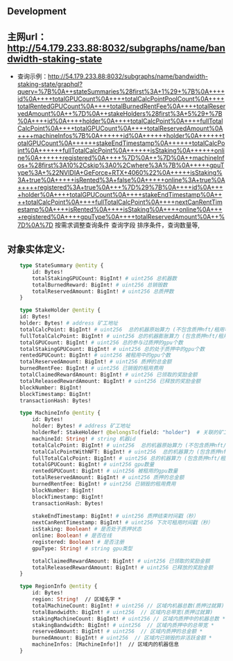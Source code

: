 ## Development

## 主网url：http://54.179.233.88:8032/subgraphs/name/bandwidth-staking-state 
  - 查询示例：http://54.179.233.88:8032/subgraphs/name/bandwidth-staking-state/graphql?query=%7B%0A++stateSummaries%28first%3A+1%29+%7B%0A++++id%0A++++totalGPUCount%0A++++totalCalcPointPoolCount%0A++++totalRentedGPUCount%0A++++totalBurnedRentFee%0A++++totalReservedAmount%0A++%7D%0A++stakeHolders%28first%3A+5%29+%7B%0A++++id%0A++++holder%0A++++totalCalcPoint%0A++++fullTotalCalcPoint%0A++++totalGPUCount%0A++++totalReservedAmount%0A++++machineInfos%7B%0A++++++id%0A++++++holder%0A++++++totalGPUCount%0A++++++stakeEndTimestamp%0A++++++totalCalcPoint%0A++++++fullTotalCalcPoint%0A++++++isStaking%0A++++++online%0A++++++registered%0A++++%7D%0A++%7D%0A++machineInfos+%28first%3A10%2Cskip%3A0%2Cwhere%3A%7B%0A+++++gpuType%3A+%22NVIDIA+GeForce+RTX+4060%22%0A+++++isStaking%3A+true%0A+++++isRented%3A+false%0A+++++online%3A+true%0A+++++registered%3A+true%0A+++%7D%29%7B%0A++++id%0A++++holder%0A++++totalGPUCount%0A++++stakeEndTimestamp%0A++++totalCalcPoint%0A++++fullTotalCalcPoint%0A++++nextCanRentTimestamp%0A++++isRented%0A++++isStaking%0A++++online%0A++++registered%0A++++gpuType%0A++++totalReservedAmount%0A++%7D%0A%7D
    按需求调整查询条件 查询字段 排序条件，查询数量等,

## 对象实体定义:

```graphql
    type StateSummary @entity {
        id: Bytes!
        totalStakingGPUCount: BigInt! # uint256 总机器数
        totalBurnedReward: BigInt! # uint256 总销毁数
        totalReservedAmount: BigInt! # uint256 总质押数
    }

```

```graphql
    type StakeHolder @entity {
    id: Bytes!
    holder: Bytes! # address 矿工地址
    totalCalcPoint: BigInt! # uint256  总的机器原始算力 (不包含质押nft/租用等行为 对算力的增幅)
    fullTotalCalcPoint: BigInt! # uint256 总的机器膨胀算力 (包含质押nft/租用等行为 对算力的增幅)
    totalGPUCount: BigInt! # uint256 总的参与过质押的gpu个数
    totalStakingGPUCount: BigInt! # uint256 总的处于质押中的gpu个数
    rentedGPUCount: BigInt! # uint256 被租用中的gpu个数
    totalReservedAmount: BigInt! # uint256 质押的总金额
    burnedRentFee: BigInt! # uint256 已销毁的租用费用
    totalClaimedRewardAmount: BigInt! # uint256 已领取的奖励金额
    totalReleasedRewardAmount: BigInt! # uint256 已释放的奖励金额
    blockNumber: BigInt!
    blockTimestamp: BigInt!
    transactionHash: Bytes!
```

```graphql
    type MachineInfo @entity {
        id: Bytes!
        holder: Bytes! # address 矿工地址
        holderRef: StakeHolder! @belongsTo(field: "holder")  # 关联的矿工对象
        machineId: String! # string 机器id
        totalCalcPoint: BigInt! # uint256  总的机器原始算力 (不包含质押nft/租用等行为 对算力的增幅)
        totalCalcPointWithNFT: BigInt! # uint256  总的机器算力 (包含质押nft 对算力的增幅)
        fullTotalCalcPoint: BigInt! # uint256 总的机器算力 (包含质押nft/租用等行为 对算力的增幅)
        totalGPUCount: BigInt! # uint256 gpu数量
        rentedGPUCount: BigInt! # uint256 被租用的gpu数量
        totalReservedAmount: BigInt! # uint256 质押的总金额
        burnedRentFee: BigInt! # uint256 已销毁的租用费用
        blockNumber: BigInt!
        blockTimestamp: BigInt!
        transactionHash: Bytes!
        
        stakeEndTimestamp: BigInt! # uint256 质押结束时间戳（秒）
        nextCanRentTimestamp: BigInt! # uint256 下次可租用时间戳（秒）
        isStaking: Boolean! # 是否处于质押状态
        online: Boolean! # 是否在线
        registered: Boolean! # 是否注册
        gpuType: String! # string gpu类型

        totalClaimedRewardAmount: BigInt! # uint256 已领取的奖励金额
        totalReleasedRewardAmount: BigInt! # uint256 已释放的奖励金额
    }
```

```graphql
    type RegionInfo @entity {
        id: Bytes!
        region: String!  // 区域名字 *
        totalMachineCount: BigInt! # uint256 // 区域内机器总数(质押过就算)
        totalBandwidth: BigInt! # uint256  // 区域内总带宽(质押过就算)
        stakingMachineCount: BigInt! # uint256 // 区域内质押中的机器总数 *
        stakingBandwidth: BigInt! # uint256  // 区域内质押中的总带宽 *
        reservedAmount: BigInt! # uint256  // 区域内质押的总金额 *
        burnedAmount: BigInt! # uint256  // 区域内已销毁的非活跃金额 *
        machineInfos: [MachineInfo!]!  // 区域内的机器信息
    }



```